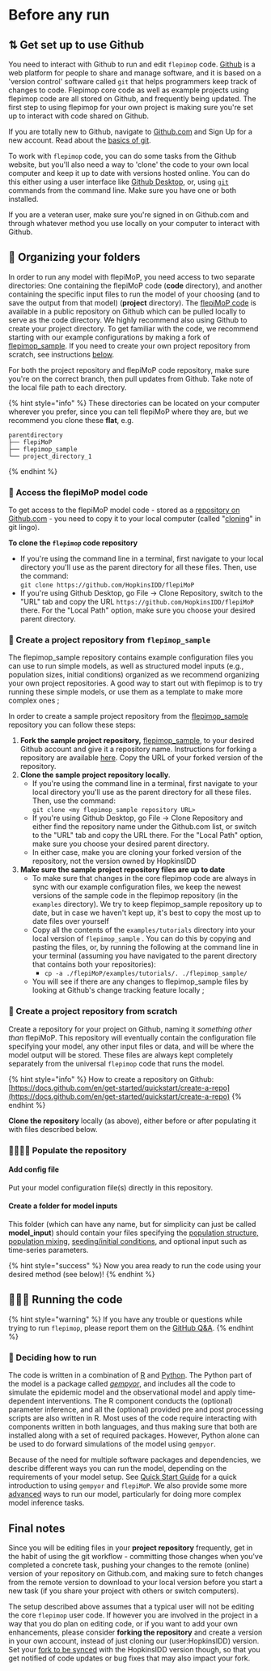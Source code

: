 # Before any run

## ⇅ Get set up to use Github

You need to interact with Github to run and edit `flepimop` code. [Github](https://github.com/) is a web platform for people to share and manage software, and it is based on a 'version control' software called `git` that helps programmers keep track of changes to code. Flepimop core code as well as example projects using flepimop code are all stored on Github, and frequently being updated. The first step to using flepimop for your own project is making sure you're set up to interact with code shared on Github.

If you are totally new to Github, navigate to [Github.com](https://github.com/) and Sign Up for a new account. Read about the [basics of git](https://docs.github.com/en/get-started/getting-started-with-git/set-up-git).

To work with `flepimop` code, you can do some tasks from the Github website, but you'll also need a way to 'clone' the code to your own local computer and keep it up to date with versions hosted online. You can do this either using a user interface like [Github Desktop](https://desktop.github.com/), or, using [`git` ](https://git-scm.com/downloads)commands from the command line. Make sure you have one or both installed.

If you are a veteran user, make sure you're signed in on Github.com and through whatever method you use locally on your computer to interact with Github.

## 🧺 Organizing your folders

In order to run any model with flepiMoP, you need access to two separate directories: One containing the flepiMoP code (**code** directory), and another containing the specific input files to run the model of your choosing (and to save the output from that model) (**project** directory). The [flepiMoP code](https://github.com/HopkinsIDD/flepiMoP) is available in a public repository on Github which can be pulled locally to serve as the code directory. We highly recommend also using Github to create your project directory. To get familiar with the code, we recommend starting with our example configurations by making a fork of [flepimop\_sample](https://github.com/HopkinsIDD/flepimop\_sample). If you need to create your own project repository from scratch, see instructions [below](before-any-run.md#create-a-project-repository).

For both the project repository and flepiMoP code repository, make sure you're on the correct branch, then pull updates from Github. Take note of the local file path to each directory.

{% hint style="info" %}
These directories can be located on your computer wherever you prefer, since you can tell flepiMoP where they are, but we recommend you clone these **flat**, e.g.

```
parentdirectory
├── flepiMoP
├── flepimop_sample
└── project_directory_1
```
{% endhint %}

### 🔐 Access the flepiMoP model code

To get access to the flepiMoP model code - stored as a [repository on Github.com](https://github.com/HopkinsIDD/flepiMoP) - you need to copy it to your local computer (called "[cloning](../)" in git lingo).

**To clone the `flepimop` code repository**

* If you're using the command line in a terminal, first navigate to your local directory you'll use as the parent directory for all these files. Then, use the command:\
  `git clone https://github.com/HopkinsIDD/flepiMoP`
* If you're using Github Desktop, go File -> Clone Repository, switch to the "URL" tab and copy the URL `https://github.com/HopkinsIDD/flepiMoP` there. For the "Local Path" option, make sure you choose your desired parent directory.

### 📂 Create a project repository from `flepimop_sample`

The flepimop\_sample repository contains example configuration files you can use to run simple models, as well as structured model inputs (e.g., population sizes, initial conditions) organized as we recommend organizing your own project repositories. A good way to start out with flepimop is to try running these simple models, or use them as a template to make more complex ones ;

In order to create a sample project repository from the [flepimop\_sample](https://github.com/HopkinsIDD/flepimop\_sample) repository you can follow these steps:

1. **Fork the sample project repository,** [flepimop\_sample](https://github.com/HopkinsIDD/flepimop\_sample), to your desired Github account and give it a repository name. Instructions for forking a repository are available [here](https://docs.github.com/en/get-started/quickstart/fork-a-repo). Copy the URL of your forked version of the repository.
2. **Clone the sample project repository locally**.
   * If you're using the command line in a terminal, first navigate to your local directory you'll use as the parent directory for all these files. Then, use the command:\
     `git clone <my flepimop_sample repository URL>`
   * If you're using Github Desktop, go File -> Clone Repository and either find the repository name under the Github.com list, or switch to the "URL" tab and copy the URL there. For the "Local Path" option, make sure you choose your desired parent directory.
   * In either case, make you are cloning your forked version of the repository, not the version owned by HopkinsIDD
3. **Make sure the sample project repository files are up to date**
   * To make sure that changes in the core flepimop code are always in sync with our example configuration files, we keep the newest versions of the sample code in the flepimop repository (in the `examples` directory). We try to keep flepimop\_sample repository up to date, but in case we haven't kept up, it's best to copy the most up to date files over yourself
   * Copy all the contents of the `examples/tutorials` directory into your local version of `flepimop_sample` . You can do this by copying and pasting the files, or, by running the following at the command line in your terminal (assuming you have navigated to the parent directory that contains both your repositories):
     * `cp -a ./flepiMoP/examples/tutorials/. ./flepimop_sample/`
   * You will see if there are any changes to flepimop\_sample files by looking at Github's change tracking feature locally ;

### 📂 Create a project repository from scratch

Create a repository for your project on Github, naming it _something other than_ flepiMoP. This repository will eventually contain the configuration file specifying your model, any other input files or data, and will be where the model output will be stored. These files are always kept completely separately from the universal `flepimop` code that runs the model.

{% hint style="info" %}
How to create a repository on Github: [https://docs.github.com/en/get-started/quickstart/create-a-repo](https://docs.github.com/en/get-started/quickstart/create-a-repo)
{% endhint %}

**Clone the repository** locally (as above), either before or after populating it with files described below.

### 👨‍👩‍👧‍👦 Populate the repository

#### Add config file

Put your model configuration file(s) directly in this repository.

#### Create a folder for model inputs

This folder (which can have any name, but for simplicity can just be called **model\_input**) should contain your files specifying the [population structure, population mixing](../gempyor/model-implementation/specifying-population-structure.md), [seeding/initial conditions](../gempyor/model-implementation/specifying-initial-conditions.md), and optional input such as time-series parameters.

{% hint style="success" %}
Now you area ready to run the code using your desired method (see below)!
{% endhint %}

## 🏃🏽‍♀️ Running the code

{% hint style="warning" %}
If you have any trouble or questions while trying to run `flepimop`, please report them on the [GitHub Q\&A](https://github.com/HopkinsIDD/flepiMoP/discussions/categories/q-a).
{% endhint %}

### 🤔 Deciding how to run

The code is written in a combination of [R](https://www.r-project.org/) and [Python](https://www.python.org/). The Python part of the model is a package called [_gempyor_](../gempyor/model-description.md), and includes all the code to simulate the epidemic model and the observational model and apply time-dependent interventions. The R component conducts the (optional) parameter inference, and all the (optional) provided pre and post processing scripts are also written in R. Most uses of the code require interacting with components written in both languages, and thus making sure that both are installed along with a set of required packages. However, Python alone can be used to do forward simulations of the model using `gempyor`.

Because of the need for multiple software packages and dependencies, we describe different ways you can run the model, depending on the requirements of your model setup. See [Quick Start Guide](quick-start-guide.md) for a quick introduction to using `gempyor` and `flepiMoP`. We also provide some more [advanced](advanced-run-guides/) ways to run our model, particularly for doing more complex model inference tasks.

## Final notes

Since you will be editing files in your **project repository** frequently, get in the habit of using the git workflow - committing those changes when you've completed a concrete task, pushing your changes to the remote (online) version of your repository on Github.com, and making sure to fetch changes from the remote version to download to your local version before you start a new task (if you share your project with others or switch computers).

The setup described above assumes that a typical user will not be editing the core `flepimop` user code. If however you are involved in the project in a way that you do plan on editing code, or if you want to add your own enhancements, please consider **forking the repository** and create a version in your own account, instead of just cloning our (user:HopkinsIDD) version. Set your [fork to be synced](https://docs.github.com/en/pull-requests/collaborating-with-pull-requests/working-with-forks/fork-a-repo) with the HopkinsIDD version though, so that you get notified of code updates or bug fixes that may also impact your fork.
